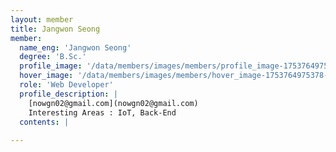 ```yaml
--- 
layout: member 
title: Jangwon Seong 
member:
  name_eng: 'Jangwon Seong'
  degree: 'B.Sc.'
  profile_image: '/data/members/images/members/profile_image-1753764975368-745258052.jpg'
  hover_image: '/data/members/images/members/hover_image-1753764975378-690029088.jpg'
  role: 'Web Developer'
  profile_description: |
    [nowgn02@gmail.com](nowgn02@gmail.com)
    Interesting Areas : IoT, Back-End
  contents: |
    
--- 
```

